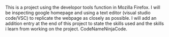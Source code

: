 This is a project using the developor tools function in Mozilla Firefox. I will be inspecting google homepage and using a text editor (visual studio code/VSC) to replicate the webpage as closely as possible. I will add an addition entry at the end of this project to state the skills used and the skills i learn from working on the project. CodeNameNinjaCode.
